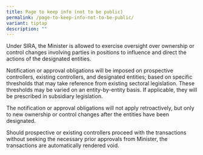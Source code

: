 ```yaml
---
title: Page to keep info (not to be public)
permalink: /page-to-keep-info-not-to-be-public/
variant: tiptap
description: ""
---
```

<p>Under SIRA, the Minister is allowed to exercise oversight over ownership
or control changes involving parties in positions to influence and direct
the actions of the designated entities.</p>
<p>Notification or approval obligations will be imposed on prospective controllers,
existing controllers, and designated entities; based on specific thresholds
that may take reference from existing sectoral legislation. These thresholds
may be varied on an entity-by-entity basis. If applicable, they will be
prescribed in subsidiary legislation.</p>
<p>The notification or approval obligations will not apply retroactively,
but only to new ownership or control changes after the entities have been
designated.</p>
<p>Should prospective or existing controllers proceed with the transactions
without seeking the necessary prior approvals from Minister, the transactions
are automatically rendered void.</p>